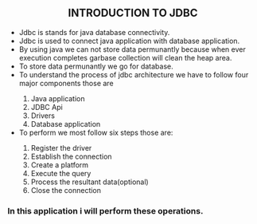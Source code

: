 <h2 align="center">INTRODUCTION TO JDBC</h2>
    <ul>
        <li>Jdbc is stands for java database connectivity.</li>
        <li>Jdbc is used to connect java application with database application.</li>
        <li>By using java we can not store data permunantly because when ever execution completes garbase collection will clean the heap area.</li>
        <li>To store data permunantly we go for database.</li>
        <li>To understand the process of jdbc architecture we have to follow four major components those are</li>
        <ol type="1">
            <li>Java application</li>
            <li>JDBC Api</li>
            <li>Drivers</li>
            <li>Database application</li>
        </ol>
        <li>To perform we most follow six steps those are:</li>
        <ol type="1">
            <li>Register the driver</li>
            <li>Establish the connection</li>
            <li>Create a platform</li>
            <li>Execute the query</li>
            <li>Process the resultant data(optional)</li>
            <li>Close the connection</li>
        </ol>
    </ul>
<h3>In this application i will perform these operations.</h3>

